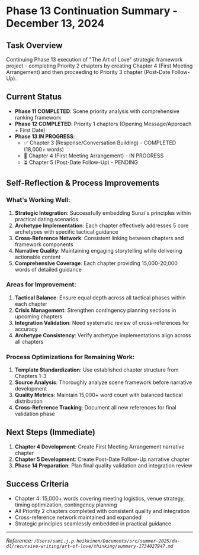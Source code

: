 # Phase 13 Continuation Summary - December 13, 2024

## Task Overview
Continuing Phase 13 execution of "The Art of Love" strategic framework project - completing Priority 2 chapters by creating Chapter 4 (First Meeting Arrangement) and then proceeding to Priority 3 chapter (Post-Date Follow-Up).

## Current Status
- **Phase 11 COMPLETED**: Scene priority analysis with comprehensive ranking framework
- **Phase 12 COMPLETED**: Priority 1 chapters (Opening Message/Approach + First Date) 
- **Phase 13 IN PROGRESS**: 
  - ✅ Chapter 3 (Response/Conversation Building) - COMPLETED (18,000+ words)
  - 🔄 Chapter 4 (First Meeting Arrangement) - IN PROGRESS
  - ⏳ Chapter 5 (Post-Date Follow-Up) - PENDING

## Self-Reflection & Process Improvements

### What's Working Well:
1. **Strategic Integration**: Successfully embedding Sunzi's principles within practical dating scenarios
2. **Archetype Implementation**: Each chapter effectively addresses 5 core archetypes with specific tactical guidance
3. **Cross-Reference Network**: Consistent linking between chapters and framework components
4. **Narrative Quality**: Maintaining engaging storytelling while delivering actionable content
5. **Comprehensive Coverage**: Each chapter providing 15,000-20,000 words of detailed guidance

### Areas for Improvement:
1. **Tactical Balance**: Ensure equal depth across all tactical phases within each chapter
2. **Crisis Management**: Strengthen contingency planning sections in upcoming chapters
3. **Integration Validation**: Need systematic review of cross-references for accuracy
4. **Archetype Consistency**: Verify archetype implementations align across all chapters

### Process Optimizations for Remaining Work:
1. **Template Standardization**: Use established chapter structure from Chapters 1-3
2. **Source Analysis**: Thoroughly analyze scene framework before narrative development
3. **Quality Metrics**: Maintain 15,000+ word count with balanced tactical distribution
4. **Cross-Reference Tracking**: Document all new references for final validation phase

## Next Steps (Immediate)
1. **Chapter 4 Development**: Create First Meeting Arrangement narrative chapter
2. **Chapter 5 Development**: Create Post-Date Follow-Up narrative chapter  
3. **Phase 14 Preparation**: Plan final quality validation and integration review

## Success Criteria
- Chapter 4: 15,000+ words covering meeting logistics, venue strategy, timing optimization, contingency planning
- All Priority 2 chapters completed with consistent quality and integration
- Cross-reference network maintained and expanded
- Strategic principles seamlessly embedded in practical guidance

---
*Reference: `/Users/sami.j.p.heikkinen/Documents/src/summer-2025/da-dl/recursive-writing/art-of-love/thinking/summary-1734027947.md`*

